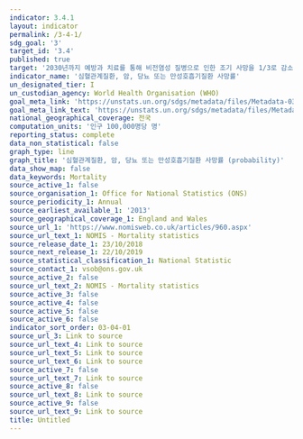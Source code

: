 ```yaml
---
indicator: 3.4.1
layout: indicator
permalink: /3-4-1/
sdg_goal: '3'
target_id: '3.4'
published: true
target: '2030년까지 예방과 치료를 통해 비전염성 질병으로 인한 조기 사망을 1/3로 감소시키고 정신건강과 웰빙을 향상 '
indicator_name: '심혈관계질환, 암, 당뇨 또는 만성호흡기질환 사망률'
un_designated_tier: I
un_custodian_agency: World Health Organisation (WHO)
goal_meta_link: 'https://unstats.un.org/sdgs/metadata/files/Metadata-03-04-01.pdf'
goal_meta_link_text: 'https://unstats.un.org/sdgs/metadata/files/Metadata-03-04-01.pdf'
national_geographical_coverage: 전국
computation_units: '인구 100,000명당 명'
reporting_status: complete
data_non_statistical: false
graph_type: line
graph_title: '심혈관계질환, 암, 당뇨 또는 만성호흡기질환 사망률 (probability)'
data_show_map: false
data_keywords: Mortality
source_active_1: false
source_organisation_1: Office for National Statistics (ONS)
source_periodicity_1: Annual
source_earliest_available_1: '2013'
source_geographical_coverage_1: England and Wales
source_url_1: 'https://www.nomisweb.co.uk/articles/960.aspx'
source_url_text_1: NOMIS - Mortality statistics
source_release_date_1: 23/10/2018
source_next_release_1: 22/10/2019
source_statistical_classification_1: National Statistic
source_contact_1: vsob@ons.gov.uk
source_active_2: false
source_url_text_2: NOMIS - Mortality statistics
source_active_3: false
source_active_4: false
source_active_5: false
source_active_6: false
indicator_sort_order: 03-04-01
source_url_3: Link to source
source_url_text_4: Link to source
source_url_text_5: Link to source
source_url_text_6: Link to source
source_active_7: false
source_url_text_7: Link to source
source_active_8: false
source_url_text_8: Link to source
source_active_9: false
source_url_text_9: Link to source
title: Untitled
---
```

